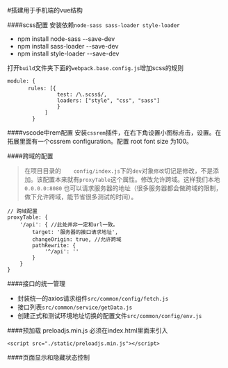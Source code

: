 #搭建用于手机端的vue结构

####scss配置
安装依赖`node-sass sass-loader style-loader`

* npm install node-sass --save-dev
* npm install sass-loader --save-dev
* npm install style-loader --save-dev

打开`build`文件夹下面的`webpack.base.config.js`增加scss的规则

```
module: { 
　　　　rules: [{
                test: /\.scss$/,
                loaders: ["style", "css", "sass"]
                } 
            ]
        }
```

####vscode中rem配置
安装`cssrem`插件，在右下角设置小图标点击，设置。在拓展里面有一个cssrem configuration。配置 root font size 为100。

####跨域的配置

>在项目目录的`	config/index.js`下的`dev`对象`修改`切记是修改，不是添加。该配置本来就有`proxyTable`这个属性。修改允许跨域。这样我们本地 `0.0.0.0:8080` 也可以请求服务器的地址（很多服务器都会做跨域的限制，做下允许跨域，能节省很多测试的时间）。

```
// 跨域配置
proxyTable: {
    '/api': { //此处并非一定和url一致。
        target: '服务器的接口请求地址',
        changeOrigin: true, //允许跨域
        pathRewrite: {
            '^/api': ''
        }
    }
}
```


####接口的统一管理
* 封装统一的axios请求组件`src/common/config/fetch.js`
* 接口列表`src/common/service/getData.js`
* 创建正式和测试环境地址切换的配置文件`src/common/config/env.js`

####预加载
preloadjs.min.js 必须在index.html里面来引入
```
<script src="./static/preloadjs.min.js"></script>
```


####页面显示和隐藏状态控制


